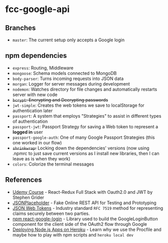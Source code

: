 # fcc-google-api

## Branches
- `master`: The current setup only accepts a Google login


## npm dependencies
- `express`: Routing, Middleware
- `mongoose`: Schema models connected to MongoDB
- `body-parser`: Turns incoming requests into JSON data
- `morgan`: Logger for server messages during development
- `nodemon`: Watches directory for file changes and automatically restarts server with new code
- ~~`bcrypt`: Encrypting and Decrypting passwords~~
- `jwt-simple`: Creates the web tokens we save to localStorage for authentication later
- `passport`: A system that employs "Strategies" to assist in different types of authentication
- `passport-jwt`: Passport Strategy for saving a Web token to represent a **logged in** user
- `passport-google-auth`: One of many Google Passport Strategies (this one worked in our flow)
- ~~`shrinkwrap`:~~ Locking down the dependencies' versions (now using .npmrc to just save current versions as I install new libraries, then I can leave as is when they work)
- `colors`: Colorize the terminal messages


## References
* [Udemy Course] - React-Redux Full Stack with Oauth2.0 and JWT by Stephen Grider
* [JSONPlaceholder] - Fake Online REST API for Testing and Prototyping
* [JSON Web Tokens] - Industry standard ```RFC 7519``` method for representing claims securely between two parties.
* [npm react-google-login] - Library used to build the GoogleLoginButton component for the client side of the OAuth2 flow through Google
* [Deploying Node.js Apps on Heroku] - Learn why we use the Procfile and maybe how to play with npm scripts and `heroku local dev`

[//]: # (These are reference links used in the body of this note and get stripped out when the markdown processor does its job. There is no need to format nicely because it shouldn't be seen. Thanks SO - http://stackoverflow.com/questions/4823468/store-comments-in-markdown-syntax)

[Udemy Course]: <https://www.udemy.com/react-redux-tutorial/learn/v4/overview>
[Chai Test examples]: <https://www.udemy.com/react-redux-tutorial/learn/v4/overview>
[JSONPlaceholder]: <http://jsonplaceholder.typicode.com/>
[JSON Web Tokens]: <https://jwt.io/>
[Deploying Node.js Apps on Heroku]: <https://devcenter.heroku.com/articles/deploying-nodejs>
[npm react-google-login]: <https://www.npmjs.com/package/react-google-login>
